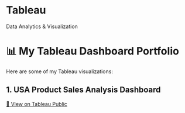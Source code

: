 # Tableau
Data Analytics &amp; Visualization

# 📊 My Tableau Dashboard Portfolio

Here are some of my Tableau visualizations:

## 1. USA Product Sales Analysis Dashboard  
[🔗 View on Tableau Public](https://public.tableau.com/shared/NYW987KFZ?:display_count=n&:origin=viz_share_link)
